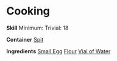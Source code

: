 <!-- TITLE: Egg Noodles -->
<!-- SUBTITLE: Delicious, simple noodles made of egg, flour and water. -->

# Cooking
**Skill**
Minimum: 
Trivial: 18

**Container**
[Spit](spit)

**Ingredients**
[Small Egg](small-egg)
[Flour](flour)
[Vial of Water](vial-of-water)